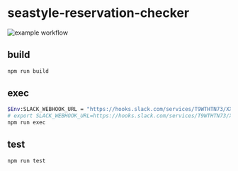 # seastyle-reservation-checker
![example workflow](https://github.com/ymizushi/seastyle-reservation-checker/actions/workflows/main.yml/badge.svg)


## build

```sh
npm run build
```

## exec

```sh
$Env:SLACK_WEBHOOK_URL = "https://hooks.slack.com/services/T9WTHTN73/XXXXXXXXXXX/XXXXXXXXXXXXXXXXXXXXXXXX" # if windows power-shell
# export SLACK_WEBHOOK_URL=https://hooks.slack.com/services/T9WTHTN73/XXXXXXXXXXX/XXXXXXXXXXXXXXXXXXXXXXXX # if unix/linux
npm run exec
```

## test

```sh
npm run test
```
